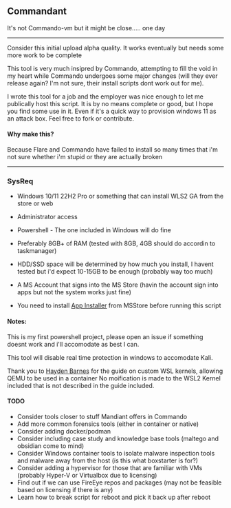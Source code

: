 ## Commandant

It's not Commando-vm but it might be close..... one day

---

Consider this initial upload alpha quality. It works eventually but needs some more work to be complete

This tool is very much insipred by Commando, attempting to fill the void in my heart while Commando undergoes some major changes (will they ever release again? I'm not sure, their install scripts dont work out for me).

I wrote this tool for a job and the employer was nice enough to let me publically host this script. It is by no means complete or good, but I hope you find some use in it. Even if it's a quick way to provision windows 11 as an attack box. Feel free to fork or contribute.

#### Why make this?

Because Flare and Commando have failed to install so many times that i'm not sure whether i'm stupid or they are actually broken

---

### SysReq

- Windows 10/11 22H2 Pro or something that can install WLS2 GA from the store or web

- Administrator access

- Powershell - The one included in Windows will do fine

- Preferably 8GB+ of RAM (tested with 8GB, 4GB should do accordin to taskmanager)

- HDD/SSD space will be determined by how much you install, I havent tested but i'd expect 10-15GB to be enough (probably way too much)

- A MS Account that signs into the MS Store (havin the account sign into apps but not the system works just fine)

- You need to install [App Installer](https://apps.microsoft.com/store/detail/app-installer/9NBLGGH4NNS1?hl=en-au&gl=au&rtc=1) from MSStore before running this script

#### Notes:

This is my first powershell project, please open an issue if something doesnt work and i'll accomodate as best I can.

This tool will disable real time protection in windows to accomodate Kali.

Thank you to [Hayden Barnes](https://boxofcables.dev) for the guide on custom WSL kernels, allowing QEMU to be used in a container
No moification is made to the WSL2 Kernel included that is not described in the guide included.

#### TODO
- Consider tools closer to stuff Mandiant offers in Commando
- Add more common forensics tools (either in container or native)
- Consider adding docker/podman
- Consider including case study and knowledge base tools (maltego and obsidian come to mind)
- Consider Windows container tools to isolate malware inspection tools and malware away from the host (is this what boxstarter is for?)
- Consider adding a hypervisor for those that are familiar with VMs (probably Hyper-V or Virtualbox due to licensing)
- Find out if we can use FireEye repos and packages (may not be feasible based on licensing if there is any)
- Learn how to break script for reboot and pick it back up after reboot
